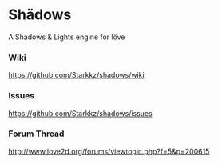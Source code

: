 # Shädows
A Shadows & Lights engine for löve

### Wiki
https://github.com/Starkkz/shadows/wiki

### Issues
https://github.com/Starkkz/shadows/issues

### Forum Thread
http://www.love2d.org/forums/viewtopic.php?f=5&p=200615
